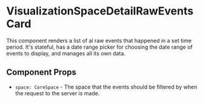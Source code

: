 # VisualizationSpaceDetailRawEventsCard

This component renders a list of al raw events that happened in a set time period. It's stateful,
has a date range picker for choosing the date range of events to display, and manages all its own
data.

## Component Props
- `space: CoreSpace` - The space that the events should be filtered by when the request to the
  server is made.
